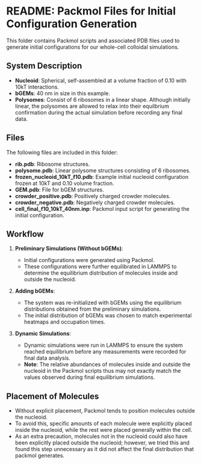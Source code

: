 # README: Packmol Files for Initial Configuration Generation

This folder contains Packmol scripts and associated PDB files used to generate initial configurations for our whole-cell colloidal simulations.

## System Description  
- **Nucleoid**: Spherical, self-assembled at a volume fraction of 0.10 with 10kT interactions.  
- **bGEMs**: 40 nm in size in this example.  
- **Polysomes**: Consist of 6 ribosomes in a linear shape. Although initially linear, the polysomes are allowed to relax into their equilbrium confirmation during the actual simulation before recording any final data.  

## **Files**  
The following files are included in this folder:  

- **rib.pdb**: Ribosome structures.  
- **polysome.pdb**: Linear polysome structures consisting of 6 ribosomes.  
- **frozen_nucleoid_10kT_f10.pdb**: Example initial nucleoid configuration frozen at 10kT and 0.10 volume fraction.  
- **GEM.pdb**: File for bGEM structures.  
- **crowder_positive.pdb**: Positively charged crowder molecules.  
- **crowder_negative.pdb**: Negatively charged crowder molecules.  
- **cell_final_f10_10kT_40nm.inp**: Packmol input script for generating the initial configuration.  


## Workflow  
1. **Preliminary Simulations (Without bGEMs)**:  
   - Initial configurations were generated using Packmol.
   - These configurations were further equilibrated in LAMMPS to determine the equilibrium distribution of molecules inside and outside the nucleoid.  

2. **Adding bGEMs**:  
   - The system was re-initialized with bGEMs using the equilibrium distributions obtained from the preliminary simulations.  
   - The initial distribution of bGEMs was chosen to match experimental heatmaps and occupation times.  

3. **Dynamic Simulations**:  
   - Dynamic simulations were run in LAMMPS to ensure the system reached equilibrium before any measurements were recorded for final data analysis.  
   - **Note**: The relative abundances of molecules inside and outside the nucleoid in the Packmol scripts thus may not exactly match the values observed during final equilibrium simulations.

## Placement of Molecules  
- Without explicit placement, Packmol tends to position molecules outside the nucleoid.  
- To avoid this, specific amounts of each molecule were explicitly placed inside the nucleoid, while the rest were placed generally within the cell.  
- As an extra precaution, molecules not in the nucleoid could also have been explicitly placed outside the nucleoid; however, we tried this and found this step unnecessary as it did not affect the final distribution that packmol generates.  
